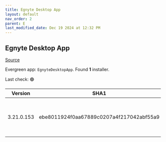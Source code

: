 ```yaml
---
title: Egnyte Desktop App
layout: default
nav_order: 2
parent: E
last_modified_date: Dec 19 2024 at 12:32 PM
---
```


## Egnyte Desktop App

[Source](https://www.egnyte.com/solutions/sharing-collaboration)

Evergreen app: `EgnyteDesktopApp`. Found **1** installer.

Last check: 🟢

| Version    | SHA1                                     | Type | URI                                                                                                                                                                                      |
| ---------- | ---------------------------------------- | ---- | ---------------------------------------------------------------------------------------------------------------------------------------------------------------------------------------- |
| 3.21.0.153 | ebe8011924f0aa67889c0207a4f217042abf55a9 | msi  | [https://egnyte-cdn.egnyte.com/egnytedrive/win/en-us/3.21.0/EgnyteDesktopApp_3.21.0_153.msi](https://egnyte-cdn.egnyte.com/egnytedrive/win/en-us/3.21.0/EgnyteDesktopApp_3.21.0_153.msi) |
